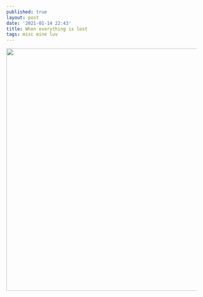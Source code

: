 ```yaml
---
published: true
layout: post
date: '2021-01-14 22:43'
title: When everything is lost
tags: misc mine luv 
---
```

<a href="https://lichess.org/embed/YRraRJOU">
<img src="https://lichess1.org/game/export/gif/black/YRraRJOU.gif" style="width: 640px; height: 640px; object-fit: cover;"></a>
